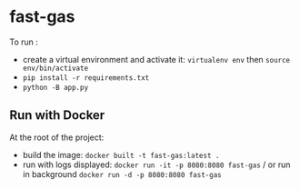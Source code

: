 # fast-gas  
To run :   
- create a virtual environment and activate it: `virtualenv env` then `source env/bin/activate`     
- `pip install -r requirements.txt`     
- `python -B app.py`  

## Run with Docker
At the root of the project:   
- build the image: `docker built -t fast-gas:latest .`    
- run with logs displayed: `docker run -it -p 8080:8080 fast-gas` / or run in background `docker run -d -p 8080:8080 fast-gas`  